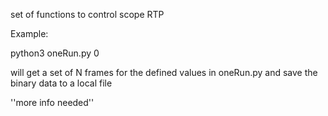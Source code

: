 set of functions to control scope RTP

Example:

python3 oneRun.py 0

will get a set of N frames for the defined values in oneRun.py and save the binary data to a local file

''more info needed''



